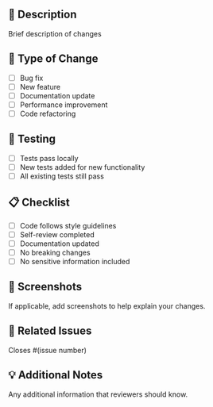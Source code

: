 ## 📝 Description
Brief description of changes

## 🔄 Type of Change
- [ ] Bug fix
- [ ] New feature
- [ ] Documentation update
- [ ] Performance improvement
- [ ] Code refactoring

## 🧪 Testing
- [ ] Tests pass locally
- [ ] New tests added for new functionality
- [ ] All existing tests still pass

## 📋 Checklist
- [ ] Code follows style guidelines
- [ ] Self-review completed
- [ ] Documentation updated
- [ ] No breaking changes
- [ ] No sensitive information included

## 📸 Screenshots
If applicable, add screenshots to help explain your changes.

## 🔗 Related Issues
Closes #(issue number)

## 💡 Additional Notes
Any additional information that reviewers should know.
